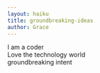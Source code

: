 ```yaml
---
layout: haiku
title: groundbreaking-ideas
author: Grace
---
```


I am a coder<br>
Love the technology world<br>
groundbreaking intent<br>
